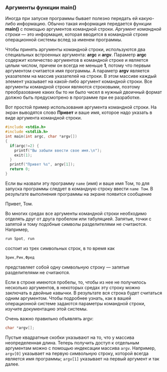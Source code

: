 ### Аргументы функции main() ###

Иногда при запуске программы бывает полезно передать ей какую-либо информацию. Обычно такая информация передается 
функции **main()** с помощью аргументов командной строки. *Аргумент командной строки* — это информация, которая вводится 
в командной строке операционной системы вслед за именем программы.

Чтобы принять аргументы командной строки, используются два специальных встроенных аргумента: **argc** и **argv**. Параметр 
**argc** содержит количество аргументов в командной строке и является целым числом, причем он всегда не меньше **1**, потому 
что первым аргументом считается имя программы. А параметр **argv** является указателем на массив указателей на строки. 
В этом массиве каждый элемент указывает на какой-либо аргумент командной строки. Все аргументы командной строки 
являются строковыми, поэтому преобразование каких бы то ни было чисел в нужный двоичный формат должно быть предусмотрено 
в программе при ее разработке.

Вот простой пример использования аргумента командной строки. На экран выводятся слово **Привет** и ваше имя, которое надо 
указать в виде аргумента командной строки.
```c
#include <stdio.h>
#include <stdlib.h>
int main(int argc, char *argv[])
{
  if(argc!=2) {
    printf("Вы забыли ввести свое имя.\n");
    exit(1);
  }
  printf("Привет %s", argv[1]);
  return 0;
}
```
Если вы назвали эту программу `name` (имя) и ваше имя Том, то для запуска программы следует в командную строку ввести `name Том`. 
В результате выполнения программы на экране появится сообщение

Привет, Том.

Во многих средах все аргументы командной строки необходимо отделять друг от друга пробелом или табуляцией. Запятые, 
точки с запятой и тому подобные символы разделителями не считаются. Например,
```c
run Spot, run
```
состоит из трех символьных строк, в то время как
```c
Эрик,Рик,Фред
```
представляет собой одну символьную строку — запятые разделителями не считаются.

Если в строке имеются пробелы, то, чтобы из нее не получилось несколько аргументов, в некоторых средах эту строку 
можно заключать в двойные кавычки. В результате вся строка будет считаться одним аргументом. Чтобы подробнее узнать, 
как в вашей операционной системе задаются параметры командной строки, изучите документацию этой системы.

Очень важно правильно объявлять  argv:
```c
char *argv[];
```
Пустые квадратные скобки указывают на то, что у массива неопределенная длина. Теперь получить доступ к отдельным 
аргументам можно с помощью индексации массива `argv`. Например, `argv[0]` указывает на первую символьную строку, которой всегда является 
имя программы; `argv[1]` указывает на первый аргумент и так далее.
